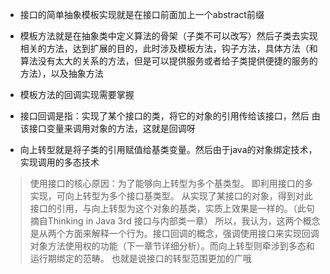 * 接口的简单抽象模板实现就是在接口前面加上一个abstract前缀
* 模板方法就是在抽象类中定义算法的骨架（子类不可以改写）然后子类去实现相关的方法，达到扩展的目的，此时涉及模板方法，钩子方法，具体方法（和算法没有太大的关系的方法，但是可以提供服务或者给子类提供便捷的服务的方法），以及抽象方法

* 模板方法的回调实现需要掌握
* 接口回调是指：实现了某个接口的类，将它的对象的引用传给该接口，然后 由该接口变量来调用对象的方法，这就是回调呀
* 向上转型就是将子类的引用赋值给基类变量。然后由于java的对象绑定技术，实现调用的多态技术
> 使用接口的核心原因：为了能够向上转型为多个基类型。
即利用接口的多实现，可向上转型为多个接口基类型。
从实现了某接口的对象，得到对此接口的引用，与向上转型为这个对象的基类，实质上效果是一样的。（此句摘自Thinking in Java 3rd 接口与内部类一章）
所以，我认为，这两个概念是从两个方面来解释一个行为。接口回调的概念，强调使用接口来实现回调对象方法使用权的功能（下一章节详细分析）。而向上转型则牵涉到多态和运行期绑定的范畴。
也就是说接口的转型范围更加的广哦

